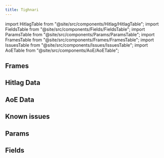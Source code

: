 ```yaml
---
title: Tighnari
---
```


import HitlagTable from "@site/src/components/Hitlag/HitlagTable";
import FieldsTable from "@site/src/components/Fields/FieldsTable";
import ParamsTable from "@site/src/components/Params/ParamsTable";
import FramesTable from "@site/src/components/Frames/FramesTable";
import IssuesTable from "@site/src/components/Issues/IssuesTable";
import AoETable from "@site/src/components/AoE/AoETable";

## Frames

<FramesTable character="tighnari" />

## Hitlag Data

<HitlagTable character="tighnari" />

## AoE Data

<AoETable character="tighnari" />

## Known issues

<IssuesTable character="tighnari" />

## Params

<ParamsTable character="tighnari" />

## Fields

<FieldsTable character="tighnari" />
